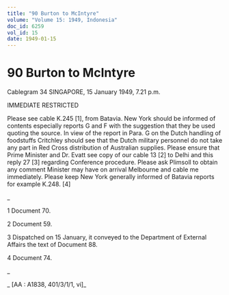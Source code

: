 ```yaml
---
title: "90 Burton to McIntyre"
volume: "Volume 15: 1949, Indonesia"
doc_id: 6259
vol_id: 15
date: 1949-01-15
---
```


# 90 Burton to McIntyre

Cablegram 34 SINGAPORE, 15 January 1949, 7.21 p.m.

IMMEDIATE RESTRICTED

Please see cable K.245 [1], from Batavia. New York should be informed of contents especially reports G and F with the suggestion that they be used quoting the source. In view of the report in Para. G on the Dutch handling of foodstuffs Critchley should see that the Dutch military personnel do not take any part in Red Cross distribution of Australian supplies. Please ensure that Prime Minister and Dr. Evatt see copy of our cable 13 [2] to Delhi and this reply 27 [3] regarding Conference procedure. Please ask Plimsoll to obtain any comment Minister may have on arrival Melbourne and cable me immediately. Please keep New York generally informed of Batavia reports for example K.248. [4]

_

1 Document 70.

2 Document 59.

3 Dispatched on 15 January, it conveyed to the Department of External Affairs the text of Document 88.

4 Document 74.

_

_ [AA : A1838, 401/3/1/1, vi]_
